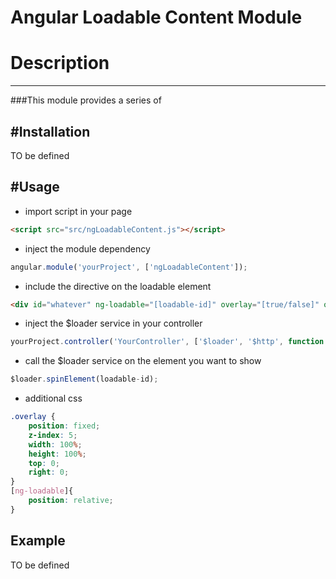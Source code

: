 Angular Loadable Content Module
======================

# Description
---------
###This module provides a series of

#Installation
---------
TO be defined

#Usage
---------
- import script in your page
```html
<script src="src/ngLoadableContent.js"></script>
```
- inject the module dependency
```js
angular.module('yourProject', ['ngLoadableContent']);
```
- include the directive on the loadable element 
```html
<div id="whatever" ng-loadable="[loadable-id]" overlay="[true/false]" options="{color:'#360',radius:5,lines:8}">Content</div>
```
- inject the $loader service in your controller 
```js
yourProject.controller('YourController', ['$loader', '$http', function ($loader, $http) { /*your methods*/ }]);
```
- call the $loader service on the element you want to show
```js
$loader.spinElement(loadable-id);
```
- additional css 
```css
.overlay {
    position: fixed;
    z-index: 5;
    width: 100%;
    height: 100%;
    top: 0;
    right: 0;
}
[ng-loadable]{
    position: relative;
}
```

Example
---------
TO be defined